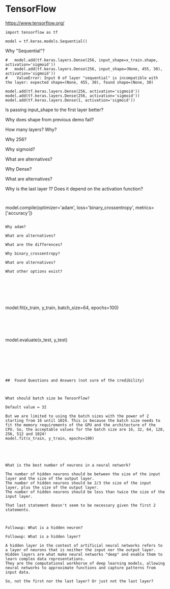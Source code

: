
#	TensorFlow



https://www.tensorflow.org/






```
import tensorflow as tf

model = tf.keras.models.Sequential()
```

Why "Sequential"?



```
#	model.add(tf.keras.layers.Dense(256, input_shape=x_train.shape, activation='sigmoid'))
#	model.add(tf.keras.layers.Dense(256, input_shape=(None, 455, 30), activation='sigmoid'))
#    ValueError: Input 0 of layer "sequential" is incompatible with the layer: expected shape=(None, 455, 30), found shape=(None, 30)

model.add(tf.keras.layers.Dense(256, activation='sigmoid'))
model.add(tf.keras.layers.Dense(256, activation='sigmoid'))
model.add(tf.keras.layers.Dense(1, activation='sigmoid'))
```

Is passing input_shape to the first layer better?

Why does shape from previous demo fail?

How many layers? Why?

Why 256?

Why sigmoid?

What are alternatives?

Why Dense?

What are alternatives?

Why is the last layer 1? Does it depend on the activation function?

```


```
model.compile(optimizer='adam', loss='binary_crossentropy', metrics=['accuracy'])
```

Why adam?

What are alternatives?

What are the differences?

Why binary_crossentropy?

What are alternatives?

What other options exist?







```

model.fit(x_train, y_train, batch_size=64, epochs=100)

```





```

model.evaluate(x_test, y_test)

```







##	Found Questions and Answers (not sure of the credibility)



What should batch size be TensorFlow?

Default value = 32

But we are limited to using the batch sizes with the power of 2 starting from 16 until 1024. This is because the batch size needs to fit the memory requirements of the GPU and the architecture of the CPU. So, the acceptable values for the batch size are 16, 32, 64, 128, 256, 512 and 1024!
model.fit(x_train, y_train, epochs=100)





What is the best number of neurons in a neural network?

The number of hidden neurons should be between the size of the input layer and the size of the output layer. 
The number of hidden neurons should be 2/3 the size of the input layer, plus the size of the output layer. 
The number of hidden neurons should be less than twice the size of the input layer.

That last statement doesn't seem to be necessary given the first 2 statements.



Followup: What is a hidden neuron?

Followup: What is a hidden layer?

A hidden layer in the context of artificial neural networks refers to a layer of neurons that is neither the input nor the output layer. 
Hidden layers are what make neural networks "deep" and enable them to learn complex data representations. 
They are the computational workhorse of deep learning models, allowing neural networks to approximate functions and capture patterns from input data.

So, not the first nor the last layer? Or just not the last layer?






